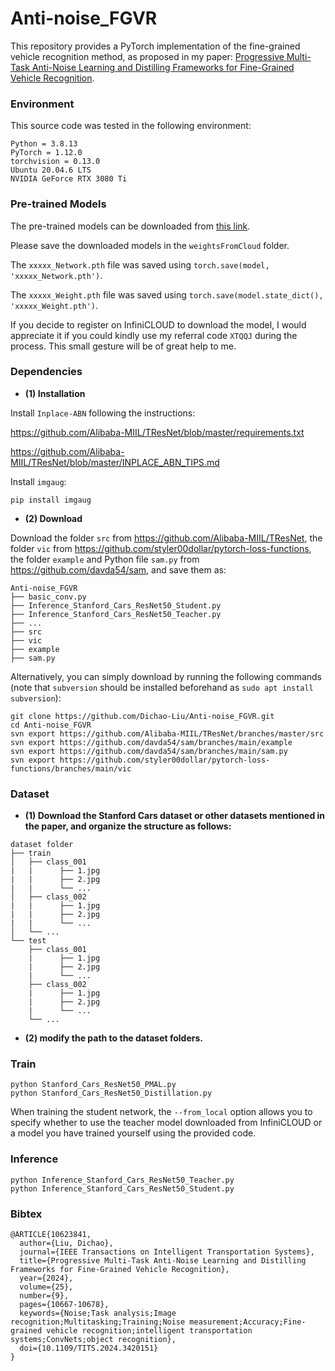 

# Anti-noise_FGVR

This repository provides a PyTorch implementation of the fine-grained vehicle recognition method, as proposed in my paper: [Progressive Multi-Task Anti-Noise Learning and Distilling Frameworks for Fine-Grained Vehicle Recognition](https://ieeexplore.ieee.org/document/10623841).



### Environment

This source code was tested in the following environment:

    Python = 3.8.13
    PyTorch = 1.12.0
    torchvision = 0.13.0
    Ubuntu 20.04.6 LTS
    NVIDIA GeForce RTX 3080 Ti

### Pre-trained Models
The pre-trained models can be downloaded from [this link](https://wani.teracloud.jp/share/11f23df41b4a6f82).

Please save the downloaded models in the `weightsFromCloud` folder.

The `xxxxx_Network.pth` file was saved using `torch.save(model, 'xxxxx_Network.pth')`.

The `xxxxx_Weight.pth` file was saved using `torch.save(model.state_dict(), 'xxxxx_Weight.pth')`.

If you decide to register on InfiniCLOUD to download the model, I would appreciate it if you could kindly use my referral code `XTQQJ` during the process. This small gesture will be of great help to me.


### Dependencies

* **(1) Installation**

Install `Inplace-ABN` following the instructions:

https://github.com/Alibaba-MIIL/TResNet/blob/master/requirements.txt

https://github.com/Alibaba-MIIL/TResNet/blob/master/INPLACE_ABN_TIPS.md

Install `imgaug`:

    pip install imgaug

* **(2) Download**

Download the folder `src` from https://github.com/Alibaba-MIIL/TResNet,
the folder `vic` from https://github.com/styler00dollar/pytorch-loss-functions,
the folder `example` and Python file `sam.py` from https://github.com/davda54/sam,
and save them as:

    Anti-noise_FGVR
    ├── basic_conv.py
    ├── Inference_Stanford_Cars_ResNet50_Student.py
    ├── Inference_Stanford_Cars_ResNet50_Teacher.py
    ├── ...
    ├── src
    ├── vic
    ├── example
    ├── sam.py

Alternatively, you can simply download by running the following commands (note that `subversion` should be installed beforehand as `sudo apt install subversion`):

    git clone https://github.com/Dichao-Liu/Anti-noise_FGVR.git
    cd Anti-noise_FGVR
    svn export https://github.com/Alibaba-MIIL/TResNet/branches/master/src
    svn export https://github.com/davda54/sam/branches/main/example
    svn export https://github.com/davda54/sam/branches/main/sam.py
    svn export https://github.com/styler00dollar/pytorch-loss-functions/branches/main/vic


### Dataset

* **(1) Download the Stanford Cars dataset or other datasets mentioned in the paper, and organize the structure as follows:**
```
dataset folder
├── train
│   ├── class_001
|   |      ├── 1.jpg
|   |      ├── 2.jpg
|   |      └── ...
│   ├── class_002
|   |      ├── 1.jpg
|   |      ├── 2.jpg
|   |      └── ...
│   └── ...
└── test
    ├── class_001
    |      ├── 1.jpg
    |      ├── 2.jpg
    |      └── ...
    ├── class_002
    |      ├── 1.jpg
    |      ├── 2.jpg
    |      └── ...
    └── ...
```
* **(2) modify the path to the dataset folders.**

### Train

    python Stanford_Cars_ResNet50_PMAL.py
    python Stanford_Cars_ResNet50_Distillation.py
    
When training the student network, the `--from_local` option allows you to specify whether to use the teacher model downloaded from InfiniCLOUD or a model you have trained yourself using the provided code.


### Inference

    python Inference_Stanford_Cars_ResNet50_Teacher.py
    python Inference_Stanford_Cars_ResNet50_Student.py


### Bibtex

```
@ARTICLE{10623841,
  author={Liu, Dichao},
  journal={IEEE Transactions on Intelligent Transportation Systems}, 
  title={Progressive Multi-Task Anti-Noise Learning and Distilling Frameworks for Fine-Grained Vehicle Recognition}, 
  year={2024},
  volume={25},
  number={9},
  pages={10667-10678},
  keywords={Noise;Task analysis;Image recognition;Multitasking;Training;Noise measurement;Accuracy;Fine-grained vehicle recognition;intelligent transportation systems;ConvNets;object recognition},
  doi={10.1109/TITS.2024.3420151}
}
```





